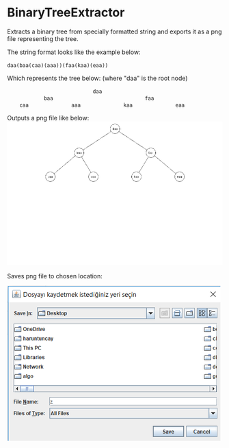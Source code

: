 # BinaryTreeExtractor
Extracts a binary tree from specially formatted string and exports it as a png file representing the tree.

The string format looks like the example below:

    daa(baa(caa)(aaa))(faa(kaa)(eaa))

Which represents the tree below: (where "daa" is the root node)


                                daa                                                              
                baa                              faa                              
        caa              aaa              kaa              eaa       
        

Outputs a png file like below:
![png output](https://github.com/haruntuncay/BinaryTreeExtractor/blob/master/images/binaryAsPngImproved.png)

Saves png file to chosen location:

![file chooser](https://github.com/haruntuncay/BinaryTreeExtractor/blob/master/images/fileSaver.png)
